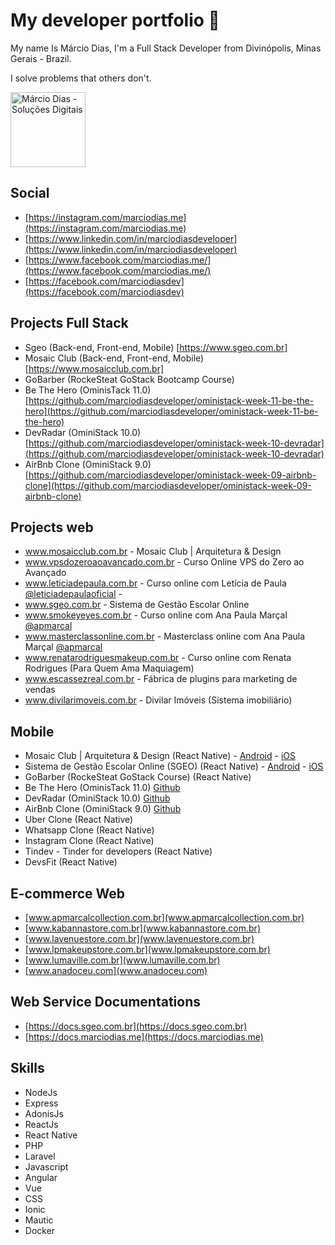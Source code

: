 <!--
**marciodiasdeveloper/marciodiasdeveloper** is a ✨ _special_ ✨ repository because its `README.md` (this file) appears on your GitHub profile.

Here are some ideas to get you started:

- 🔭 I’m currently working on ...
- 🌱 I’m currently learning ...
- 👯 I’m looking to collaborate on ...
- 🤔 I’m looking for help with ...
- 💬 Ask me about ...
- 📫 How to reach me: ...
- 😄 Pronouns: ...
- ⚡ Fun fact: ...
-->


# My developer portfolio 👋

My name Is Márcio Dias, I'm a Full Stack Developer from Divinópolis, Minas Gerais - Brazil.

I solve problems that others don't.

<img src="https://admin.marciodias.me/images/marca/vertical/marca-default.png" width="120" alt="Márcio Dias - Soluções Digitais" />

## Social

- [https://instagram.com/marciodias.me](https://instagram.com/marciodias.me)
- [https://www.linkedin.com/in/marciodiasdeveloper](https://www.linkedin.com/in/marciodiasdeveloper)
- [https://www.facebook.com/marciodias.me/](https://www.facebook.com/marciodias.me/)
- [https://facebook.com/marciodiasdev](https://facebook.com/marciodiasdev)

## Projects Full Stack

- Sgeo (Back-end, Front-end, Mobile) [https://www.sgeo.com.br]
- Mosaic Club (Back-end, Front-end, Mobile) [https://www.mosaicclub.com.br]
- GoBarber (RockeSteat GoStack Bootcamp Course)
- Be The Hero (OminisTack 11.0) [https://github.com/marciodiasdeveloper/oministack-week-11-be-the-hero](https://github.com/marciodiasdeveloper/oministack-week-11-be-the-hero)
- DevRadar (OminiStack 10.0) [https://github.com/marciodiasdeveloper/oministack-week-10-devradar](https://github.com/marciodiasdeveloper/oministack-week-10-devradar)
- AirBnb Clone (OminiStack 9.0) [https://github.com/marciodiasdeveloper/oministack-week-09-airbnb-clone](https://github.com/marciodiasdeveloper/oministack-week-09-airbnb-clone)

## Projects web

- www.mosaicclub.com.br - Mosaic Club | Arquitetura & Design
- www.vpsdozeroaoavancado.com.br - Curso Online VPS do Zero ao Avançado
- www.leticiadepaula.com.br - Curso online com Letícia de Paula [@leticiadepaulaoficial](https://www.instagram.com/leticiadepaulaoficial/) - 
- www.sgeo.com.br - Sistema de Gestão Escolar Online
- www.smokeyeyes.com.br - Curso online com Ana Paula Marçal [@apmarcal](https://www.instagram.com/apmarcal/)
- www.masterclassonline.com.br - Masterclass online com Ana Paula Marçal [@apmarcal](https://www.instagram.com/apmarcal/)
- www.renatarodriguesmakeup.com.br - Curso online com Renata Rodrigues (Para Quem Ama Maquiagem)
- www.escassezreal.com.br - Fábrica de plugins para marketing de vendas
- www.divilarimoveis.com.br - Divilar Imóveis (Sistema imobiliário)


## Mobile
- Mosaic Club | Arquitetura & Design (React Native) - [Android](https://mosaicclub.com.br/android) - [iOS](https://mosaicclub.com.br/ios)
- Sistema de Gestão Escolar Online (SGEO) (React Native) - [Android](https://play.google.com/store/apps/details?id=com.marciodias.sgeo) - [iOS](https://apps.apple.com/us/app/sgeo/id1304336256?l=pt&ls=1)
- GoBarber (RockeSteat GoStack Course) (React Native)
- Be The Hero (OminisTack 11.0) [Github](https://github.com/marciodiasdeveloper/oministack-week-11-be-the-hero)
- DevRadar (OminiStack 10.0) [Github](https://github.com/marciodiasdeveloper/oministack-week-10-devradar)
- AirBnb Clone (OminiStack 9.0) [Github](https://github.com/marciodiasdeveloper/oministack-week-09-airbnb-clone)
- Uber Clone (React Native)
- Whatsapp Clone (React Native)
- Instagram Clone (React Native)
- Tindev - Tinder for developers (React Native)
- DevsFit (React Native)


## E-commerce Web
- [www.apmarcalcollection.com.br](www.apmarcalcollection.com.br)
- [www.kabannastore.com.br](www.kabannastore.com.br)
- [www.lavenuestore.com.br](www.lavenuestore.com.br)
- [www.lpmakeupstore.com.br](www.lpmakeupstore.com.br)
- [www.lumaville.com.br](www.lumaville.com.br)
- [www.anadoceu.com](www.anadoceu.com)


## Web Service Documentations

- [https://docs.sgeo.com.br](https://docs.sgeo.com.br)
- [https://docs.marciodias.me](https://docs.marciodias.me)

## Skills
- NodeJs
- Express
- AdonisJs
- ReactJs
- React Native
- PHP
- Laravel
- Javascript
- Angular
- Vue
- CSS
- Ionic
- Mautic
- Docker

